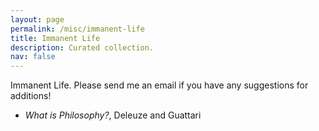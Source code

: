 ```yaml
---
layout: page
permalink: /misc/immanent-life
title: Immanent Life
description: Curated collection.
nav: false
---
```


Immanent Life.
Please send me an email if you have any suggestions for additions!

- *What is Philosophy?*, Deleuze and Guattari